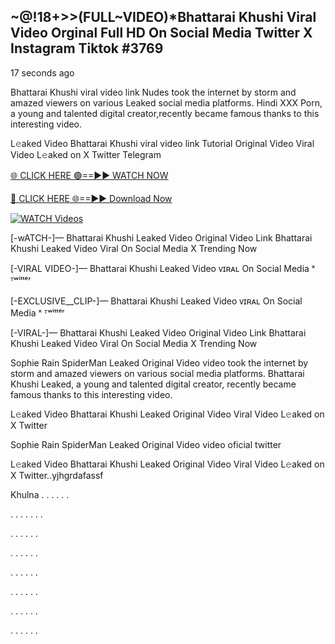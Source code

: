 ## ~@!18+>>(FULL~VIDEO)*Bhattarai Khushi Viral Video Orginal Full HD On Social Media Twitter X Instagram Tiktok #3769

17 seconds ago

Bhattarai Khushi viral video link Nudes took the internet by storm and amazed viewers on various Leaked social media platforms. Hindi XXX Porn, a young and talented digital creator,recently became famous thanks to this interesting video.

L𝚎aked Video Bhattarai Khushi viral video link Tutorial Original Video Viral Video L𝚎aked on X Twitter Telegram

[🌐 CLICK HERE 🟢==►► WATCH NOW](https://dekho-ki-hoy-07-2k25.blogspot.com/2025/01/viral-tv.html)

[🔴 CLICK HERE 🌐==►► Download Now](https://dekho-ki-hoy-07-2k25.blogspot.com/2025/01/viral-tv.html)

[![WATCH Videos](https://i.imgur.com/ydURGbz.png)](https://dekho-ki-hoy-07-2k25.blogspot.com/2025/01/viral-tv.html)

[-wATCH-]— Bhattarai Khushi Leaked Video Original Video Link Bhattarai Khushi Leaked Video Viral On Social Media X Trending Now

[-VIRAL VIDEO-]— Bhattarai Khushi Leaked Video ᴠɪʀᴀʟ On Social Media ˣ ᵀʷⁱᵗᵗᵉʳ

[-EXCLUSIVE__CLIP-]— Bhattarai Khushi Leaked Video ᴠɪʀᴀʟ On Social Media ˣ ᵀʷⁱᵗᵗᵉʳ

[-VIRAL-]— Bhattarai Khushi Leaked Video Original Video Link Bhattarai Khushi Leaked Video Viral On Social Media X Trending Now

Sophie Rain SpiderMan Leaked Original Video video took the internet by storm and amazed viewers on various social media platforms. Bhattarai Khushi Leaked, a young and talented digital creator, recently became famous thanks to this interesting video.

L𝚎aked Video Bhattarai Khushi Leaked Original Video Viral Video L𝚎aked on X Twitter

Sophie Rain SpiderMan Leaked Original Video video oficial twitter

L𝚎aked Video Bhattarai Khushi Leaked Original Video Viral Video L𝚎aked on X Twitter..yjhgrdafassf

Khulna
.
.
.
.
.
.

.
.
.
.
.
.
.

.
.
.
.
.
.

.
.
.
.
.
.

.
.
.
.
.
.

.
.
.
.
.
.

.
.
.
.
.
.

.
.
.
.
.
.